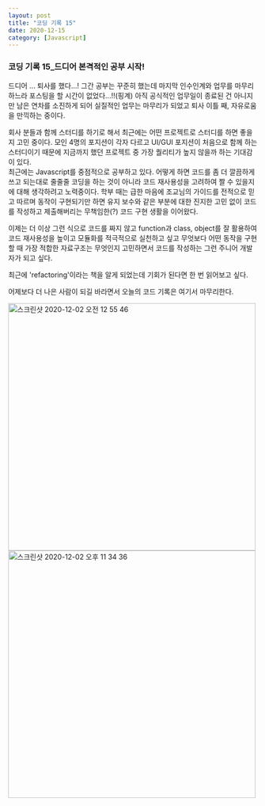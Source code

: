 ```yaml
---
layout: post
title: "코딩 기록 15"
date: 2020-12-15
category: [Javascript]
---
```



<h3>코딩 기록 15_드디어 본격적인 공부 시작!</h3>

드디어 ... 퇴사를 했다...! 그간 공부는 꾸준히 했는데 마지막 인수인계와 업무를 마무리 하느라 포스팅을 할 시간이 없었다...!!(핑계) 아직 공식적인 업무일이 종료된 건 아니지만
남은 연차를 소진하게 되어 실질적인 업무는 마무리가 되었고 퇴사 이틀 째, 자유로움을 만끽하는 중이다.

회사 분들과 함께 스터디를 하기로 해서 최근에는 어떤 프로젝트로 스터디를 하면 좋을지 고민 중이다. 모인 4명의 포지션이 각자 다르고 UI/GUI 포지션이 처음으로 함께 하는 스터디이기 때문에
지금까지 했던 프로젝트 중 가장 퀄리티가 높지 않을까 하는 기대감이 있다.
<br>
최근에는 Javascript를 중점적으로 공부하고 있다. 어떻게 하면 코드를 좀 더 깔끔하게 쓰고 되는대로 줄줄줄 코딩을 하는 것이 아니라 코드 재사용성을 고려하여 짤 수 있을지에 대해 생각하려고 노력중이다.
학부 때는 급한 마음에 조교님의 가이드를 전적으로 믿고 따르며 동작이 구현되기만 하면 유지 보수와 같은 부분에 대한 진지한 고민 없이 코드를 작성하고 제출해버리는 무책임한(?) 코드 구현 생활을 이어왔다.

이제는 더 이상 그런 식으로 코드를 짜지 않고 function과 class, object를 잘 활용하여 코드 재사용성을 높이고 모듈화를 적극적으로 실천하고 싶고 무엇보다 어떤 동작을 구현할 때 가장 적합한 자료구조는
무엇인지 고민하면서 코드를 작성하는 그런 주니어 개발자가 되고 싶다.

최근에 'refactoring'이라는 책을 알게 되었는데 기회가 된다면 한 번 읽어보고 싶다. 

어제보다 더 나은 사람이 되길 바라면서 오늘의 코드 기록은 여기서 마무리한다.

<img width="500" alt="스크린샷 2020-12-02 오전 12 55 46" src="https://user-images.githubusercontent.com/49034615/102682157-bfce3300-420a-11eb-90d3-0631f046584e.png">
<img width="500" alt="스크린샷 2020-12-02 오후 11 34 36" src="https://user-images.githubusercontent.com/49034615/102682165-cc528b80-420a-11eb-87ba-73e0d1cb0e2f.png">
